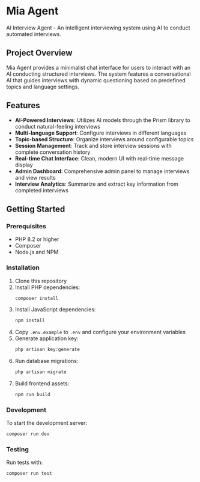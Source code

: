 # Mia Agent

AI Interview Agent - An intelligent interviewing system using AI to conduct automated interviews.

## Project Overview

Mia Agent provides a minimalist chat interface for users to interact with an AI conducting structured interviews. The system features a conversational AI that guides interviews with dynamic questioning based on predefined topics and language settings.

## Features

- **AI-Powered Interviews**: Utilizes AI models through the Prism library to conduct natural-feeling interviews
- **Multi-language Support**: Configure interviews in different languages
- **Topic-based Structure**: Organize interviews around configurable topics
- **Session Management**: Track and store interview sessions with complete conversation history
- **Real-time Chat Interface**: Clean, modern UI with real-time message display
- **Admin Dashboard**: Comprehensive admin panel to manage interviews and view results
- **Interview Analytics**: Summarize and extract key information from completed interviews

## Getting Started

### Prerequisites
- PHP 8.2 or higher
- Composer
- Node.js and NPM

### Installation
1. Clone this repository
2. Install PHP dependencies:
   ```bash
   composer install
   ```
3. Install JavaScript dependencies:
   ```bash
   npm install
   ```
4. Copy `.env.example` to `.env` and configure your environment variables
5. Generate application key:
   ```bash
   php artisan key:generate
   ```
6. Run database migrations:
   ```bash
   php artisan migrate
   ```
7. Build frontend assets:
   ```bash
   npm run build
   ```

### Development
To start the development server:
```bash
composer run dev
```

### Testing
Run tests with:
```bash
composer run test
```
